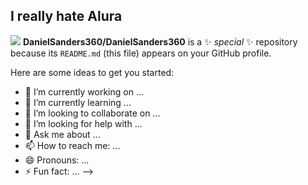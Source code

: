 ## I really hate Alura 

![](https://static.wikia.nocookie.net/chibirobo/images/e/ed/Telly_Actual_Size.png/revision/latest?cb=20110415225728)
**DanielSanders360/DanielSanders360** is a ✨ _special_ ✨ repository because its `README.md` (this file) appears on your GitHub profile.

Here are some ideas to get you started:

- 🔭 I’m currently working on ...
- 🌱 I’m currently learning ...
- 👯 I’m looking to collaborate on ...
- 🤔 I’m looking for help with ...
- 💬 Ask me about ...
- 📫 How to reach me: ...
- 😄 Pronouns: ...
- ⚡ Fun fact: ...
-->
